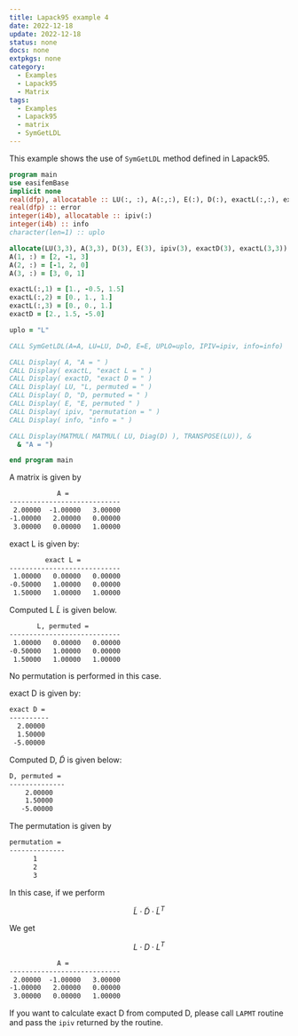 ```yaml
---
title: Lapack95 example 4
date: 2022-12-18
update: 2022-12-18
status: none
docs: none
extpkgs: none
category:
  - Examples
  - Lapack95
  - Matrix
tags:
  - Examples
  - Lapack95
  - matrix
  - SymGetLDL
---
```


This example shows the use of `SymGetLDL` method defined in Lapack95.

```fortran
program main
use easifemBase
implicit none
real(dfp), allocatable :: LU(:, :), A(:,:), E(:), D(:), exactL(:,:), exactD(:)
real(dfp) :: error
integer(i4b), allocatable :: ipiv(:)
integer(i4b) :: info
character(len=1) :: uplo

allocate(LU(3,3), A(3,3), D(3), E(3), ipiv(3), exactD(3), exactL(3,3))
A(1, :) = [2, -1, 3]
A(2, :) = [-1, 2, 0]
A(3, :) = [3, 0, 1]

exactL(:,1) = [1., -0.5, 1.5]
exactL(:,2) = [0., 1., 1.]
exactL(:,3) = [0., 0., 1.]
exactD = [2., 1.5, -5.0]

uplo = "L"

CALL SymGetLDL(A=A, LU=LU, D=D, E=E, UPLO=uplo, IPIV=ipiv, info=info)

CALL Display( A, "A = " )
CALL Display( exactL, "exact L = " )
CALL Display( exactD, "exact D = " )
CALL Display( LU, "L, permuted = " )
CALL Display( D, "D, permuted = " )
CALL Display( E, "E, permuted " )
CALL Display( ipiv, "permutation = " )
CALL Display( info, "info = " )

CALL Display(MATMUL( MATMUL( LU, Diag(D) ), TRANSPOSE(LU)), &
  & "A = ")

end program main
```

A matrix is given by

```txt
            A =
----------------------------
 2.00000  -1.00000   3.00000
-1.00000   2.00000   0.00000
 3.00000   0.00000   1.00000
```

exact L is given by:

```txt
         exact L =
----------------------------
 1.00000   0.00000   0.00000
-0.50000   1.00000   0.00000
 1.50000   1.00000   1.00000
```

Computed L $\tilde{L}$ is given below.

```txt
       L, permuted =
----------------------------
 1.00000   0.00000   0.00000
-0.50000   1.00000   0.00000
 1.50000   1.00000   1.00000
```

No permutation is performed in this case.

exact D is given by:

```txt
exact D =
----------
  2.00000
  1.50000
 -5.00000
```

Computed D, $\tilde{D}$ is given below:

```txt
D, permuted =
--------------
    2.00000
    1.50000
   -5.00000
```

The permutation is given by

```txt
permutation =
--------------
      1
      2
      3
```

In this case, if we perform

$$
\tilde{L} \cdot \tilde{D} \cdot \tilde{L}^{T}
$$

We get

$$
L \cdot D \cdot L^{T}
$$

```txt
            A =
----------------------------
 2.00000  -1.00000   3.00000
-1.00000   2.00000   0.00000
 3.00000   0.00000   1.00000
```

If you want to calculate exact D from computed D, please call `LAPMT` routine and pass the `ipiv` returned by the routine.
